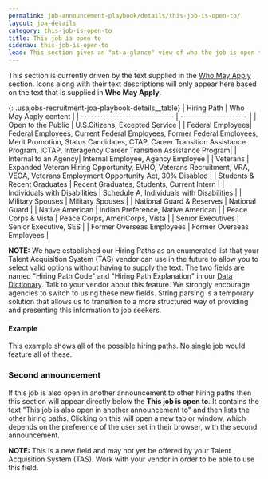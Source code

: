 ```yaml
---
permalink: job-announcement-playbook/details/this-job-is-open-to/
layout: joa-details
category: this-job-is-open-to
title: This job is open to
sidenav: this-job-is-open-to
lead: This section gives an "at-a-glance" view of who the job is open to.
---
```


This section is currently driven by the text supplied in the [Who May Apply](../duties#who-may-apply) section. Icons along with their text descriptions will only appear here based on the text that is supplied in **Who May Apply**.

{: .usajobs-recruitment-joa-playbook-details__table}
| Hiring Path                   | Who May Apply content |
| ----------------------------- | --------------------- |
| Open to the Public | U.S.Citizens, Excepted Service |
| Federal Employees| Federal Employees, Current Federal Employees, Former Federal Employees, Merit Promotion, Status Candidates, CTAP, Career Transition Assistance Program, ICTAP, Interagency Career Transition Assistance Program|
| Internal to an Agency| Internal Employee, Agency Employee |
| Veterans | Expanded Veteran Hiring Opportunity,  EVHO, Veterans Recruitment, VRA, VEOA, Veterans Employment Opportunity Act, 30% Disabled |
| Students & Recent Graduates | Recent Graduates, Students, Current Intern |
| Individuals with Disabilities | Schedule A, Individuals with Disabilities |
| Military Spouses | Military Spouses |
| National Guard & Reserves | National Guard |
| Native American | Indian Preference, Native American |
| Peace Corps & Vista | Peace Corps, AmeriCorps, Vista |
| Senior Executives | Senior Executive, SES |
| Former Overseas Employees | Former Overseas Employees |

**NOTE:** We have established our Hiring Paths as an enumerated list that your Talent Acquisition System (TAS) vendor can use in the future to allow you to select valid options without having to supply the text. The two fields are named "Hiring Path Code" and "Hiring Path Explanation" in our [Data Dictionary](https://developer.usajobs.gov/General/Schemas). Talk to your vendor about this feature. We strongly encourage agencies to switch to using these new fields. String parsing is a temporary solution that allows us to transition to a more structured way of providing and presenting this information to job seekers.

#### Example

This example shows all of the possible hiring paths. No single job would feature all of these.

<div class="usajobs-recruitment-joa-playbook-details__example-img this-job-is-open-to">
<amp-img src="{{ site.baseurl }}/assets/images/job-announcement-playbook/this-job-is-open-to-v6.6.png"
  srcset="{{ site.baseurl }}/assets/images/job-announcement-playbook/this-job-is-open-to-v6.6.png 768w,
  {{ site.baseurl }}/assets/images/job-announcement-playbook/this-job-is-open-to-v6.6-SM.png 100w"
  width="346"
  height="1065"
  layout="responsive"
  alt="This job is open to... v6.6 example"></amp-img>
</div>


### Second announcement

If this job is also open in another announcement to other hiring paths then this section will appear directly below the **This job is open to**. It contains the text "This job is also open in another announcement to" and then lists the other hiring paths. Clicking on this will open a new tab or window, which depends on the preference of the user set in their browser, with the second announcement.

**NOTE:** This is a new field and may not yet be offered by your Talent Acquisition System (TAS). Work with your vendor in order to be able to use this field.
